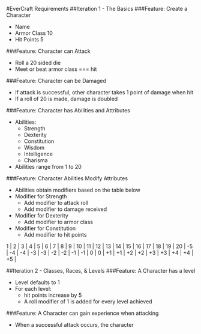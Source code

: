 #EverCraft Requirements
##Iteration 1 - The Basics
###Feature: Create a Character
 - Name
 - Armor Class 10
 - Hit Points 5

###Feature: Character can Attack
 - Roll a 20 sided die
 - Meet or beat armor class === hit

###Feature: Character can be Damaged
 - If attack is successful, other character takes 1 point of damage when hit
 - If a roll of 20 is made, damage is doubled

###Feature: Character has Abilities and Attributes
 - Abilities:
	- Strength
	- Dexterity
	- Constitution
	- Wisdom
	- Intelligence
	- Charisma
 - Abilities range from 1 to 20

###Feature: Character Abilities Modify Attributes
 - Abilities obtain modifiers based on the table below
 - Modifier for Strength
	- Add modifier to attack roll
	- Add modifier to damage received
 - Modifier for Dexterity
	- Add modifier to armor class
 - Modifier for Constitution
	- Add modifier to hit points

  1  |  2  |  3  |  4  |  5  |  6  |  7  |  8  |  9  |  10  |  11  |  12  |  13  |  14  |  15  |  16  |  17  |  18  |  19  |  20  |
 -5  | -4  | -4  | -3  | -3  | -2  | -2  | -1  | -1  |  0   |  0   |  +1  |  +1  |  +2  |  +2  |  +3  |  +3  |  +4  |  +4  |  +5  |

##Iteration 2 - Classes, Races, & Levels
###Feature: A Character has a level
 - Level defaults to 1
 - For each level:
	- hit points increase by 5
	- A roll modifier of 1 is added for every level achieved

###Feature: A Character can gain experience when attacking
 - When a successful attack occurs, the character 
